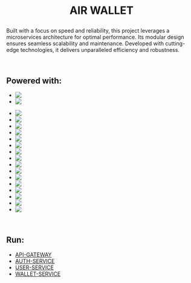 <h1 align='center'>

AIR WALLET

</h1>

Built with a focus on speed and reliability, this project leverages a microservices architecture for optimal performance. Its modular design ensures seamless scalability and maintenance. Developed with cutting-edge technologies, it delivers unparalleled efficiency and robustness.

</br>

## Powered with:

-   <img align="left" src="https://img.shields.io/badge/Nest-3b0066?style=for-the-badge&logo=nestjs&logoColor=white" />
    </span>

-   <img align="left" src="https://img.shields.io/badge/PostgreSQL-3b0066?style=for-the-badge&logo=postgresql&logoColor=white" />
    </span>

*   <img align="left" src="https://img.shields.io/badge/TypeScript-4B0082?style=for-the-badge&logo=typescript&logoColor=white" />
    </span>

*   <img align="left" src="https://img.shields.io/badge/Prisma-4C0B85?style=for-the-badge&logo=prisma&logoColor=white" />
    </span>

*   <img align="left" src="https://img.shields.io/badge/JWT-4D148C?style=for-the-badge&logo=JSON%20web%20tokens&logoColor=white" />
    </span>

*   <img align="left" src="https://img.shields.io/badge/Swagger-4D20A0?style=for-the-badge&logo=swagger&logoColor=white" />
    </span>

*   <img align="left" src="https://img.shields.io/badge/Jest-4D2CAC?style=for-the-badge&logo=jest&logoColor=white" />
    </span>

*   <img align="left" src="https://img.shields.io/badge/Ethereum-4D39B9?style=for-the-badge&logo=Ethereum&logoColor=white" />
    </span>

*   <img align="left" src="https://img.shields.io/badge/Polygon-4D45C6?style=for-the-badge&logo=Polygon&logoColor=white" />
    </span>

*   <img align="left" src="https://img.shields.io/badge/Ethers.js-4D52D2?style=for-the-badge&logo=ethereum&logoColor=white" />
    </span>

*   <img align="left" src="https://img.shields.io/badge/alchemy-4D5EDF?style=for-the-badge&logo=alchemy&logoColor=white" />
    </span>

*   <img align="left" src="https://img.shields.io/badge/ERC-20-4D6BEB?style=for-the-badge&logo=erc-20&logoColor=white" />
    </span>

*   <img align="left" src="https://img.shields.io/badge/CryptoJS-4D78F8?style=for-the-badge&logo=cryptography&logoColor=white" />
    </span>

*   <img align="left" src="https://img.shields.io/badge/BCRYPT-4D84FF?style=for-the-badge&logo=bcrypt.js-js&logoColor=white" />
    </span>

*   <img align="left" src="https://img.shields.io/badge/nodemailer-4D91FF?style=for-the-badge&logo=nodemailer.js-js&logoColor=white" />
    </span>

*   <img align="left" src="https://img.shields.io/badge/Node.js-4D9EFF?style=for-the-badge&logo=nodedotjs&logoColor=white" />
    </span>

*   <img align="left" src="https://img.shields.io/badge/Express-4DAAFF?style=for-the-badge&logo=express&logoColor=white" />
    </span>

*   <img align="left" src="https://img.shields.io/badge/yarn-4DB7FF?style=for-the-badge&logo=yarn&logoColor=white" />
    </span>

</br>

## Run:

-   [API-GATEWAY](apps/api-gateway/README.md)
-   [AUTH-SERVICE](apps/auth-service/README.md)
-   [USER-SERVICE](apps/user-service/README.md)
-   [WALLET-SERVICE](apps/wallet-service/README.md)
